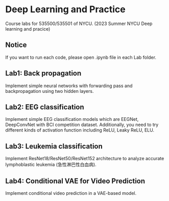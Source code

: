 # Deep Learning and Practice

Course labs for 535500/535501 of NYCU.
(2023 Summer NYCU Deep learning and pracice)

## Notice 
If you want to run each code, please open .ipynb file in each Lab folder.

## Lab1: Back propagation
Implement simple neural networks with forwarding pass and backpropagation using two hidden layers.

## Lab2: EEG classification
Implement simple EEG classification models which are EEGNet, DeepConvNet with BCI competition dataset. Additionally, you need to try different kinds of activation function including ReLU, Leaky ReLU, ELU.

## Lab3: Leukemia classification
Implement ResNet18/ResNet50/ResNet152 architecture to analyze accurate lymphoblastic leukemia (急性淋巴性白血病).

## Lab4: Conditional VAE for Video Prediction
Implement conditional video prediction in a VAE-based model.